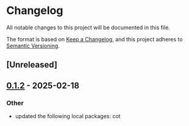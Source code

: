 # Changelog

All notable changes to this project will be documented in this file.

The format is based on [Keep a Changelog](https://keepachangelog.com/en/1.0.0/),
and this project adheres to [Semantic Versioning](https://semver.org/spec/v2.0.0.html).

## [Unreleased]

## [0.1.2](https://github.com/cot-rs/cot/compare/cot_macros-v0.1.1...cot_macros-v0.1.2) - 2025-02-18

### Other

- updated the following local packages: cot

